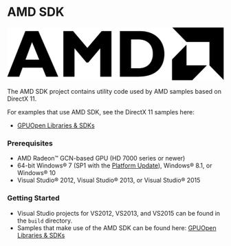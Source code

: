 # AMD SDK
<img src="media/amd_logo_black.png" width="512" height="123" />

The AMD SDK project contains utility code used by AMD samples based on DirectX 11.

For examples that use AMD SDK, see the DirectX 11 samples here:

* [GPUOpen Libraries & SDKs](https://github.com/GPUOpen-LibrariesAndSDKs/)

### Prerequisites
* AMD Radeon&trade; GCN-based GPU (HD 7000 series or newer)
* 64-bit Windows&reg; 7 (SP1 with the [Platform Update](https://msdn.microsoft.com/en-us/library/windows/desktop/jj863687.aspx)), Windows&reg; 8.1, or Windows&reg; 10
* Visual Studio&reg; 2012, Visual Studio&reg; 2013, or Visual Studio&reg; 2015

### Getting Started
* Visual Studio projects for VS2012, VS2013, and VS2015 can be found in the `build` directory.
* Samples that make use of the AMD SDK can be found here: [GPUOpen Libraries & SDKs](https://github.com/GPUOpen-LibrariesAndSDKs/)
